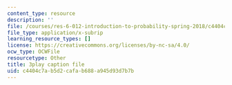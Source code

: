 ```yaml
---
content_type: resource
description: ''
file: /courses/res-6-012-introduction-to-probability-spring-2018/c4404c7ab5d2cafab688a945d93d7b7b_TAyA-rjmesQ.srt
file_type: application/x-subrip
learning_resource_types: []
license: https://creativecommons.org/licenses/by-nc-sa/4.0/
ocw_type: OCWFile
resourcetype: Other
title: 3play caption file
uid: c4404c7a-b5d2-cafa-b688-a945d93d7b7b
---
```

